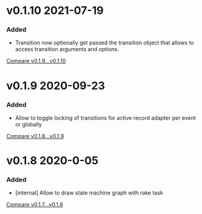 # v0.1.10 2021-07-19

### Added

- Transition now optionally get passed the transition object that allows to access transition arguments and options.

[Compare v0.1.9...v0.1.10](https://github.com/nxt-insurance/nxt_state_machine/compare/v0.1.9...v0.1.10)


# v0.1.9 2020-09-23

### Added 

- Allow to toggle locking of transitions for active record adapter per event or globally 

[Compare v0.1.8...v0.1.9](https://github.com/nxt-insurance/nxt_state_machine/compare/v0.1.8...v0.1.9)


# v0.1.8 2020-0-05

### Added

- [internal] Allow to draw state machine graph with rake task 

[Compare v0.1.7...v0.1.8](https://github.com/nxt-insurance/nxt_state_machine/compare/v0.1.7...v0.1.8)
